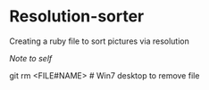 Resolution-sorter
=================

Creating a ruby file to sort pictures via resolution

*Note to self*

git rm <FILE#NAME>  # Win7 desktop to remove file